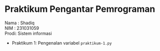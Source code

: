 # Praktikum Pengantar Pemrograman

<div> Nama : Shadiq</div>
<div> NIM  : 231031059</div>
<div> Prodi: Sistem informasi</div>

* Praktikum 1: Pengenalan variabel `praktikum-1.py`
